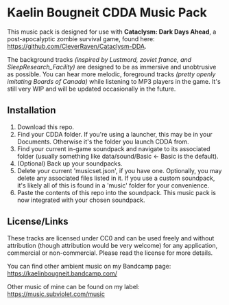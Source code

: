 # Kaelin Bougneit CDDA Music Pack

This music pack is designed for use with **Cataclysm: Dark Days Ahead**, a post-apocalyptic zombie survival game, found here: https://github.com/CleverRaven/Cataclysm-DDA.

The background tracks *(inspired by Lustmord, zoviet france, and SleepResearch_Facility)* are designed to be as immersive and unobtrusive as possible. You can hear more melodic, foreground tracks *(pretty openly imitating Boards of Canada)* while listening to MP3 players in the game. It's still very WIP and will be updated occasionally in the future.

## Installation

1. Download this repo. 
2. Find your CDDA folder. If you're using a launcher, this may be in your Documents. Otherwise it's the folder you launch CDDA from. 
3. Find your current in-game soundpack and navigate to its associated folder (usually something like data/sound/Basic <- Basic is the default).
4. (Optional) Back up your soundpacks.
5. Delete your current 'musicset.json', if you have one. Optionally, you may delete any associated files listed in it. If you use a custom soundpack, it's likely all of this is found in a 'music' folder for your convenience. 
6. Paste the contents of this repo into the soundpack. This music pack is now integrated with your chosen soundpack.

## License/Links

These tracks are licensed under CC0 and can be used freely and without attribution (though attribution would be very welcome) for any application, commercial or non-commercial. Please read the license for more details.

You can find other ambient music on my Bandcamp page: https://kaelinbougneit.bandcamp.com/

Other music of mine can be found on my label: https://music.subviolet.com/music
